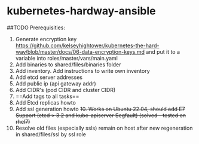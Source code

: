 # kubernetes-hardway-ansible

##TODO Prerequisities: 
1. Generate encryption key
https://github.com/kelseyhightower/kubernetes-the-hard-way/blob/master/docs/06-data-encryption-keys.md and put it to a variable into roles/master/vars/main.yaml
2. Add binaries to shared/files/binaries folder
3. Add inventory. Add instructions to write own inventory
4. Add etcd server addresses
5. Add public ip (api gateway addr)
6. Add CIDR's (pod CIDR and cluster CIDR)
7. ==Add tags to all tasks==
8. Add Etcd replicas howto
9. Add ssl generation howto
~~10. Works on Ubuntu 22.04, should add E7 Support (etcd > 3.2 and kube-apiserver Segfault) (solved - tested on rhel7)~~
11. Resolve old files (especially ssls) remain on host after new regeneration in shared/files/ssl by ssl role